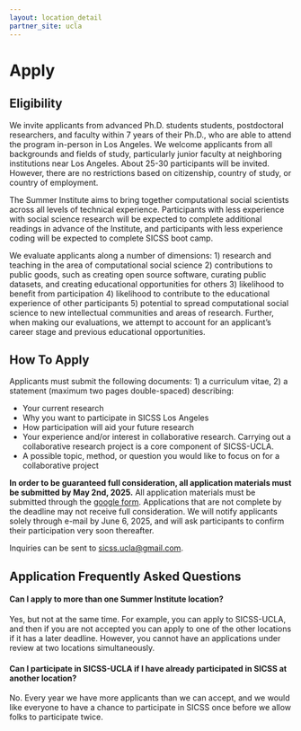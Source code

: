 ```yaml
---
layout: location_detail
partner_site: ucla
---
```


# Apply

## Eligibility

We invite applicants from advanced Ph.D. students students, postdoctoral researchers, and faculty within 7 years of their Ph.D., who are able to attend the program in-person in Los Angeles. We welcome applicants from all backgrounds and fields of study, particularly junior faculty at neighboring institutions near Los Angeles. About 25-30 participants will be invited. However, there are no restrictions based on citizenship, country of study, or country of employment. 

The Summer Institute aims to bring together computational social scientists across all levels of technical experience. Participants with less experience with social science research will be expected to complete additional readings in advance of the Institute, and participants with less experience coding will be expected to complete SICSS boot camp.

We evaluate applicants along a number of dimensions: 1) research and teaching in the area of computational social science 2) contributions to public goods, such as creating open source software, curating public datasets, and creating educational opportunities for others 3) likelihood to benefit from participation 4) likelihood to contribute to the educational experience of other participants 5) potential to spread computational social science to new intellectual communities and areas of research. Further, when making our evaluations, we attempt to account for an applicant’s career stage and previous educational opportunities.

## How To Apply

Applicants must submit the following documents: 1) a curriculum vitae, 2) a statement (maximum two pages double-spaced) describing: 

- Your current research
- Why you want to participate in SICSS Los Angeles
- How participation will aid your future research
- Your experience and/or interest in collaborative research. Carrying out a collaborative research project is a core component of SICSS-UCLA.
- A possible topic, method, or question you would like to focus on for a collaborative project


**In order to be guaranteed full consideration, all application materials must be submitted by May 2nd, 2025.** All application materials must be submitted through the [google form](https://forms.gle/fGBqVNy9GdJ8W4ZU7). Applications that are not complete by the deadline may not receive full consideration. We will notify applicants solely through e-mail by June 6, 2025, and will ask participants to confirm their participation very soon thereafter.


Inquiries can be sent to [sicss.ucla@gmail.com](sicss.ucla@gmail.com).

## Application Frequently Asked Questions

#### Can I apply to more than one Summer Institute location?

Yes, but not at the same time. For example, you can apply to SICSS-UCLA, and then if you are not accepted you can apply to one of the other locations if it has a later deadline. However, you cannot have an applications under review at two locations simultaneously.

#### Can I participate in SICSS-UCLA if I have already participated in SICSS at another location?

No. Every year we have more applicants than we can accept, and we would like everyone to have a chance to participate in SICSS once before we allow folks to participate twice.
